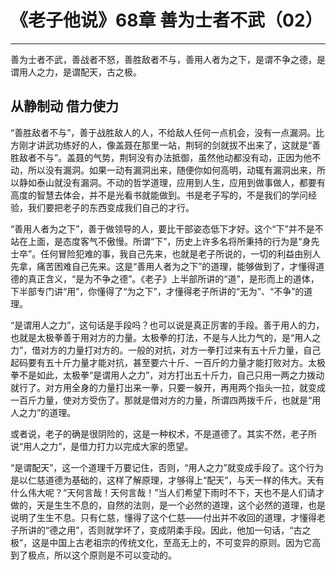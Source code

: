 # 《老子他说》68章 善为士者不武（02）

------

善为士者不武，善战者不怒，善胜敌者不与，善用人者为之下，是谓不争之德，是谓用人之力，是谓配天，古之极。

## 从静制动 借力使力

“善胜敌者不与”，善于战胜敌人的人，不给敌人任何一点机会，没有一点漏洞。比方刚才讲武功练好的人，像盖聂在那里一站，荆轲的剑就拔不出来了，这就是“善胜敌者不与”。盖聂的气势，荆轲没有办法抵御，虽然他动都没有动，正因为他不动，所以没有漏洞。如果一动有漏洞出来，随便你如何高明，动辄有漏洞出来，所以静如泰山就没有漏洞。不动的哲学道理，应用到人生，应用到做事做人，都要有高度的智慧去体会，并不是光看书就能做到。书是老子写的，不是我们的学问经验，我们要把老子的东西变成我们自己的才行。

“善用人者为之下”，善于做领导的人，要比干部姿态低下才好。这个“下”并不是不站在上面，是态度客气不傲慢。所谓“下”，历史上许多名将所秉持的行为是“身先士卒”。任何冒险犯难的事，我自己先来，也就是老子所说的，一切的利益由别人先拿，痛苦困难自己先来。这是“善用人者为之下”的道理，能够做到了，才懂得道德的真正含义，“是为不争之德”。《老子》上半部所讲的“道”，是形而上的道体，下半部专门讲“用”，你懂得了“为之下”，才懂得老子所讲的“无为”、“不争”的道理。

“是谓用人之力”，这句话是手段吗？也可以说是真正厉害的手段。善于用人的力，也就是太极拳善于用对方的力量。太极拳的打法，不是与人比力气的，是“用人之力”，借对方的力量打对方的。一般的对抗，对方一拳打过来有五十斤力量，自己起码要有五十斤力量才能对抗，甚至要六十斤、一百斤的力量才能打败对方。太极拳不是如此，太极拳“是谓用人之力”，对方打出五十斤力，自己只用一两之力拨动就行了。对方用全身的力量打出来一拳，只要一躲开，再用两个指头一拉，就变成一百斤力量，使对方受伤了。那就是借对方的力量，所谓四两拨千斤，也就是“用人之力”的道理。

或者说，老子的确是很阴险的，这是一种权术，不是道德了。其实不然，老子所说“用人之力”，是借力打力以完成大家的愿望。

“是谓配天”，这一个道理千万要记住，否则，“用人之力”就变成手段了。这个行为是以仁慈道德为基础的，这样了解原理，才够得上“配天”，与天一样的伟大。天有什么伟大呢？“天何言哉！天何言哉！”当人们希望下雨时不下，天也不是人们请才做的，天是生生不息的，自然的法则，是一个必然的道理，这个必然的道理，也是说明了生生不息。只有仁慈，懂得了这个仁慈——付出并不收回的道理，才懂得老子所讲的“德之用”，否则就学坏了，变成阴柔手段。因此，他加一句话，“古之极”，这是中国上古老祖宗的传统文化，至高无上的，不可变异的原则。因为它高到了极点，所以这个原则是不可以变动的。